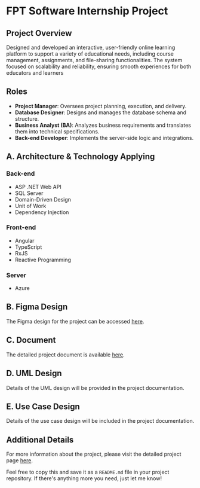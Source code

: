 # FPT Software Internship Project

## Project Overview
Designed and developed an interactive, user-friendly online learning platform to support a variety of 
educational needs, including course management, assignments, and file-sharing functionalities. The system 
focused on scalability and reliability, ensuring smooth experiences for both educators and learners

## Roles
- **Project Manager**: Oversees project planning, execution, and delivery.
- **Database Designer**: Designs and manages the database schema and structure.
- **Business Analyst (BA)**: Analyzes business requirements and translates them into technical specifications.
- **Back-end Developer**: Implements the server-side logic and integrations.

## A. Architecture & Technology Applying

### Back-end
- ASP .NET Web API
- SQL Server
- Domain-Driven Design
- Unit of Work
- Dependency Injection

### Front-end
- Angular
- TypeScript
- RxJS
- Reactive Programming

### Server
- Azure

## B. Figma Design
The Figma design for the project can be accessed [here](https://fptsoftware.com/pages/global-internship).

## C. Document
The detailed project document is available [here](https://fptsoftware.com/pages/global-internship/projects-list-global-internship-2024).

## D. UML Design
Details of the UML design will be provided in the project documentation.

## E. Use Case Design
Details of the use case design will be included in the project documentation.

## Additional Details
For more information about the project, please visit the detailed project page [here](https://mlananhhdev.wixsite.com/mlananhh/post/learning-management-system-website).

Feel free to copy this and save it as a `README.md` file in your project repository. If there's anything more you need, just let me know!
